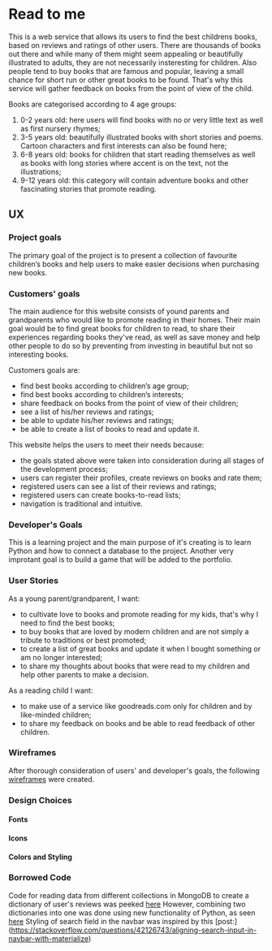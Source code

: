 # Read to me
This is a web service that allows its users to find the best childrens books, based on reviews and ratings of other users. 
There are thousands of books out there and while many of them might seem appealing or beautifully illustrated to adults, they are not 
necessarily insteresting for children. Also people tend to buy books that are famous and popular, leaving a small chance for short run 
or other great books to be found. That's why this service will gather feedback on books from the point of view of the child. 

Books are categorised according to 4 age groups:
1. 0-2 years old: here users will find books with no or very little text as well as first nursery rhymes;
1. 3-5 years old: beautifully illustrated books with short stories and poems. Cartoon characters and first interests can also 
be found here;
1. 6-8 years old: books for children that start reading themselves as well as books with long stories where accent is on the
text, not the illustrations;
1. 9-12 years old: this category will contain adventure books and other fascinating stories that promote reading.

## UX

### Project goals
The primary goal of the project is to present a collection of favourite children’s books and help users to make easier decisions when 
purchasing new books. 

### Customers' goals
The main audience for this website consists of yound parents and grandparents who would like to promote reading in their homes.
Their main goal would be to find great books for children to read, to share their experiences regarding books they've read, as well as
save money and help other people to do so by preventing from investing in beautiful but not so interesting books.

Customers goals are:
* find best books according to children’s age group;
* find best books according to children’s interests;
* share feedback on books from the point of view of their children;
* see a list of his/her reviews and ratings;
* be able to update his/her reviews and ratings;
* be able to create a list of books to read and update it.

This website helps the users to meet their needs because: 
* the goals stated above were taken into consideration during all stages of the development process;
* users can register their profiles, create reviews on books and rate them;
* registered users can see a list of their reviews and ratings;
* registered users can create books-to-read lists;
* navigation is traditional and intuitive.

### Developer's Goals
This is a learning project and the main purpose of it's creating is to learn Python and how to connect a database to
the project. Another very improtant goal is to build a game that will be added to the portfolio. 

### User Stories
As a young parent/grandparent, I want:
* to cultivate love to books and promote reading for my kids, that's why I need to find the best books;
* to buy books that are loved by modern children and are not simply a tribute to traditions or best promoted;
* to create a list of great books and update it when I bought something or am no longer interested;
* to share my thoughts about books that were read to my children and help other parents to make a decision.

As a reading child I want:
* to make use of a service like goodreads.com only for children and by like-minded children;
* to share my feedback on books and be able to read feedback of other children.

### Wireframes
After thorough consideration of users' and developer's goals, the following [wireframes](assets/wireframes) were created. 

### Design Choices

#### Fonts

#### Icons

#### Colors and Styling

### Borrowed Code 
Code for reading data from different collections in MongoDB to create a dictionary of user's reviews was peeked 
[here](https://stackoverflow.com/questions/16849955/how-can-i-join-data-from-two-mongodb-collections-in-python)
However, combining two dictionaries into one was done using new functionality of Python, as seen 
[here](https://stackoverflow.com/questions/38987/how-do-i-merge-two-dictionaries-in-a-single-expression-taking-union-of-dictiona) 
Styling of search field in the navbar was inspired by this [post:]
(https://stackoverflow.com/questions/42126743/aligning-search-input-in-navbar-with-materialize)